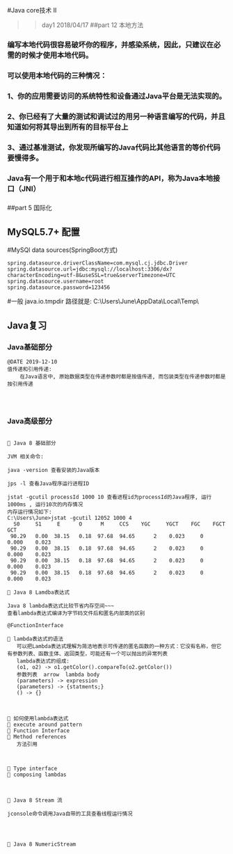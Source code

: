 #Java core技术 II

>>day1 2018/04/17
##part 12 本地方法
### 编写本地代码很容易破坏你的程序，并感染系统，因此，只建议在必需的时候才使用本地代码。
### 可以使用本地代码的三种情况：
###     1、你的应用需要访问的系统特性和设备通过Java平台是无法实现的。
###     2、你已经有了大量的测试和调试过的用另一种语言编写的代码，并且知道如何将其导出到所有的目标平台上
###     3、通过基准测试，你发现所编写的Java代码比其他语言的等价代码要慢得多。
### Java有一个用于和本地c代码进行相互操作的API，称为Java本地接口（JNI）
###

##part 5 国际化
###

## MySQL5.7+ 配置
#MySQl data sources(SpringBoot方式)
```
spring.datasource.driverClassName=com.mysql.cj.jdbc.Driver
spring.datasource.url=jdbc:mysql://localhost:3306/dx?characterEncoding=utf-8&useSSL=true&serverTimezone=UTC
spring.datasource.username=root
spring.datasource.password=123456
```
#一般 java.io.tmpdir 路径就是: C:\Users\June\AppData\Local\Temp\

## Java复习
### Java基础部分
```text
@DATE 2019-12-10
值传递和引用传递:
    在Java语言中, 原始数据类型在传递参数时都是按值传递, 而包装类型在传递参数时都是按引用传递




```
### Java高级部分
```text

🍎 Java 8 基础部分

JVM 相关命令:

java -version 查看安装的Java版本
 
jps -l 查看Java程序运行进程ID

jstat -gcutil processId 1000 10 查看进程id为processId的Java程序, 运行1000ms , 运行10次的内存情况
内存运行情况如下:
C:\Users\June>jstat -gcutil 12052 1000 4
  S0     S1     E      O      M     CCS    YGC     YGCT    FGC    FGCT     GCT
 90.29   0.00  38.15   0.18  97.68  94.65      2    0.023     0    0.000    0.023
 90.29   0.00  38.15   0.18  97.68  94.65      2    0.023     0    0.000    0.023
 90.29   0.00  38.15   0.18  97.68  94.65      2    0.023     0    0.000    0.023
 90.29   0.00  38.15   0.18  97.68  94.65      2    0.023     0    0.000    0.023

🍎 Java 8 Lamdba表达式

Java 8 lambda表达式比较节省内存空间~~~
查看lambda表达式编译为字节码文件后和匿名内部类的区别

@FunctionInterface

🍓 lambda表达式的语法
   可以把Lambda表达式理解为简洁地表示可传递的匿名函数的一种方式：它没有名称，但它有参数列表、函数主体、返回类型，可能还有一个可以抛出的异常列表
   lambda表达式的组成:
   (o1, o2) -> o1.getColor().compareTo(o2.getColor())
   参数列表  arrow  lambda body
   (parameters) -> expression
   (parameters) -> {statments;}
   () -> {}
   
   
   
🍓 如何使用lambda表达式
🍓 execute around pattern
🍓 Function Interface
🍓 Method references
   方法引用
   
   
   
🍓 Type interface
🍓 composing lambdas



🍎 Java 8 Stream 流

jconsole命令调用Java自带的工具查看线程运行情况




🍎 Java 8 NumericStream





























```